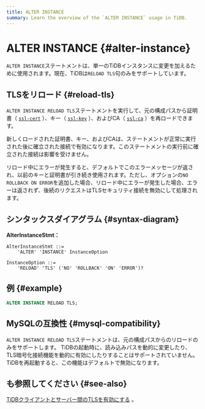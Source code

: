 ```yaml
---
title: ALTER INSTANCE
summary: Learn the overview of the `ALTER INSTANCE` usage in TiDB.
---
```


# ALTER INSTANCE {#alter-instance}

`ALTER INSTANCE`ステートメントは、単一のTiDBインスタンスに変更を加えるために使用されます。現在、TiDBは`RELOAD TLS`句のみをサポートしています。

## TLSをリロード {#reload-tls}

`ALTER INSTANCE RELOAD TLS`ステートメントを実行して、元の構成パスから証明書（ [`ssl-cert`](/tidb-configuration-file.md#ssl-cert) ）、キー（ [`ssl-key`](/tidb-configuration-file.md#ssl-key) ）、およびCA（ [`ssl-ca`](/tidb-configuration-file.md#ssl-ca) ）を再ロードできます。

新しくロードされた証明書、キー、およびCAは、ステートメントが正常に実行された後に確立された接続で有効になります。このステートメントの実行前に確立された接続は影響を受けません。

リロード中にエラーが発生すると、デフォルトでこのエラーメッセージが返され、以前のキーと証明書が引き続き使用されます。ただし、オプションの`NO ROLLBACK ON ERROR`を追加した場合、リロード中にエラーが発生した場合、エラーは返されず、後続のリクエストはTLSセキュリティ接続を無効にして処理されます。

## シンタックスダイアグラム {#syntax-diagram}

**AlterInstanceStmt：**

```ebnf+diagram
AlterInstanceStmt ::=
    'ALTER' 'INSTANCE' InstanceOption

InstanceOption ::=
    'RELOAD' 'TLS' ('NO' 'ROLLBACK' 'ON' 'ERROR')?
```

## 例 {#example}


```sql
ALTER INSTANCE RELOAD TLS;
```

## MySQLの互換性 {#mysql-compatibility}

`ALTER INSTANCE RELOAD TLS`ステートメントは、元の構成パスからのリロードのみをサポートします。 TiDBの起動時に、読み込みパスを動的に変更したり、TLS暗号化接続機能を動的に有効にしたりすることはサポートされていません。 TiDBを再起動すると、この機能はデフォルトで無効になります。

## も参照してください {#see-also}

[TiDBクライアントとサーバー間のTLSを有効にする](/enable-tls-between-clients-and-servers.md) 。
